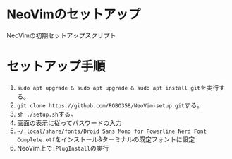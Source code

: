 # NeoVimのセットアップ

NeoVimの初期セットアップスクリプト

# セットアップ手順

1. `sudo apt upgrade & sudo apt upgrade & sudo apt install git`を実行する。
1. `git clone https://github.com/ROBO358/NeoVim-setup.git`する。
1. `sh ./setup.sh`する。
1. 画面の表示に従ってパスワードの入力
1. `~/.local/share/fonts/Droid Sans Mono for Powerline Nerd Font Complete.otf`をインストール&ターミナルの既定フォントに設定
1. NeoVim上で`:PlugInstall`の実行
